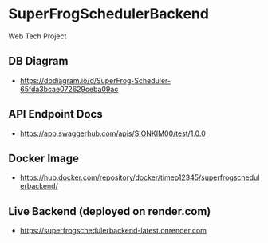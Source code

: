 # SuperFrogSchedulerBackend
Web Tech Project 

## DB Diagram
- https://dbdiagram.io/d/SuperFrog-Scheduler-65fda3bcae072629ceba09ac

## API Endpoint Docs
- https://app.swaggerhub.com/apis/SIONKIM00/test/1.0.0

## Docker Image
- https://hub.docker.com/repository/docker/timep12345/superfrogschedulerbackend/

## Live Backend (deployed on render.com)
- https://superfrogschedulerbackend-latest.onrender.com

  
